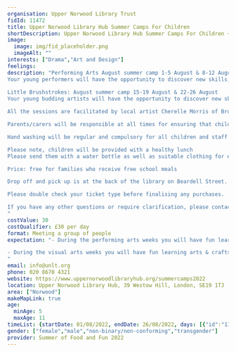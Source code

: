 ```yaml
---
organisation: Upper Norwood Library Trust
fidId: 11472
title: Upper Norwood Library Hub Summer Camps For Children
shortDescription: Upper Norwood Library Hub Summer Camps For Children + description
image:
  image: img/fid_placeholder.png
  imageAlt: ""
interests: ["Drama","Art and Design"]
feelings:
description: "Performing Arts August summer camp 1-5 August & 8-12 August
Your young performers will have the opportunity to discover new skills, techniques and make some new friends as they spend the holidays having fun, creating and exploring drama, movement and music.                    
         
Little Brushstrokes: August summer camp 15-19 August & 22-26 August 
Your young budding artists will have the opportunity to discover new skills, techniques and learn about famous artists form around the world and their work as they spend the holidays having fun, creating and exploring art.

All the sessions are facilitated by local artist Cherelle Morris of Brushstrokes Art. 

Parents/carers will be responsible at all times for ensuring that children to do not attend on the day if they are showing any signs or symptoms or illness. 

Hand washing will be regular and compulsory for all children and staff throughout the days.

Please note, children will be provided with a healthy lunch
Please send them with a water bottle as well as suitable clothing for each day.

Price: free for families who receive free school meals

Drop off and pick up is at the back of the library on Beardell Street.

Please double check your ticket type before finalising any purchases.

If you have any other questions or require clarification, please contact us via email or telephone.
"
costValue: 30
costQualifier: £30 per day
format: Meeting a group of people
expectation: "- During the performing arts weeks you will have fun learning acting, drama and improvisation. 

- During the visual arts weeks you will have fun learning arts & crafts activities, things like drawing painting and sculpture. 
"
email: info@unlt.org
phone: 020 8670 4321
website: https://www.uppernorwoodlibraryhub.org/summercamps2022
location: Upper Norwood Library Hub, 39 Westow Hill, London, SE19 1TJ
area: ["Norwood"]
makeMapLink: true
age:
  minAge: 5
  maxAge: 11
timeList: {startDate: 01/08/2022, endDate: 26/08/2022, days: [{"id":"11472","fis_provider_name":"Upper Norwood Library Hub Summer Camps For Children","day":"Monday","start_time":"9:30 AM","end_time":"4:30 PM"},{"id":"11472","fis_provider_name":"Upper Norwood Library Hub Summer Camps For Children","day":"Tuesday","start_time":"9:30 AM","end_time":"4:30 PM"},{"id":"11472","fis_provider_name":"Upper Norwood Library Hub Summer Camps For Children","day":"Wednesday","start_time":"9:30 AM","end_time":"4:30 PM"},{"id":"11472","fis_provider_name":"Upper Norwood Library Hub Summer Camps For Children","day":"Thursday","start_time":"9:30 AM","end_time":"4:30 PM"},{"id":"11472","fis_provider_name":"Upper Norwood Library Hub Summer Camps For Children","day":"Friday","start_time":"9:30 AM","end_time":"4:30 PM"}] }
gender: ["female","male","non-binary/non-conforming","transgender"]
provider: Summer of Food and Fun 2022
---
```


